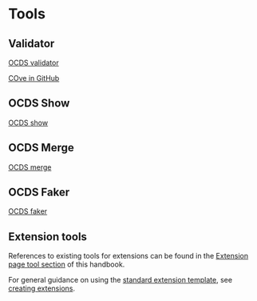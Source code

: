 # Tools

## Validator

[OCDS validator](http://standard.open-contracting.org/validator/)

[COve in GitHub](https://github.com/OpenDataServices/cove)

## OCDS Show

[OCDS show](https://github.com/open-contracting/ocds-show)

## OCDS Merge

[OCDS merge](https://github.com/open-contracting/ocds-merge)

## OCDS Faker

[OCDS faker](https://github.com/open-contracting/ocds-faker)

## Extension tools

References to existing tools for extensions can be found in the [Extension page tool section](../extensions#tools) of this handbook.

For general guidance on using the [standard extension template](https://github.com/open-contracting/standard_extension_template), see [creating extensions](../extensions#creating-extensions).
